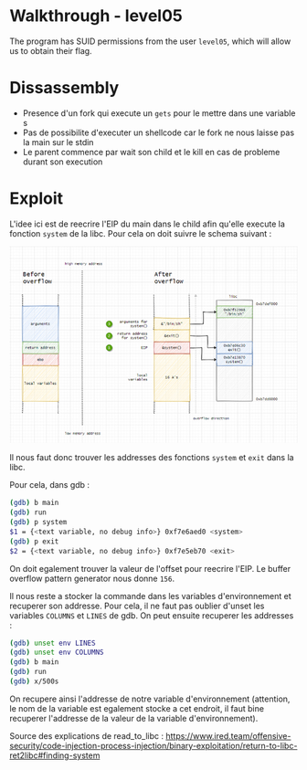 # Walkthrough - level05

The program has SUID permissions from the user `level05`, which will allow us to obtain their flag.

# Dissassembly

- Presence d'un fork qui execute un `gets` pour le mettre dans une variable s
- Pas de possibilite d'executer un shellcode car le fork ne nous laisse pas la main sur le stdin
- Le parent commence par wait son child et le kill en cas de probleme durant son execution

# Exploit

L'idee ici est de reecrire l'EIP du main dans le child afin qu'elle execute la fonction `system` de la libc. Pour cela on doit suivre le schema suivant :

![Read to libc](resources/read_to_libc.png)

Il nous faut donc trouver les addresses des fonctions `system` et `exit` dans la libc.

Pour cela, dans gdb :
```bash
(gdb) b main
(gdb) run
(gdb) p system
$1 = {<text variable, no debug info>} 0xf7e6aed0 <system>
(gdb) p exit
$2 = {<text variable, no debug info>} 0xf7e5eb70 <exit>
```

On doit egalement trouver la valeur de l'offset pour reecrire l'EIP. Le buffer overflow pattern generator nous donne `156`.

Il nous reste a stocker la commande dans les variables d'environnement et recuperer son addresse. Pour cela, il ne faut pas oublier d'unset les variables `COLUMNS` et `LINES` de gdb. On peut ensuite recuperer les addresses :
```bash
(gdb) unset env LINES
(gdb) unset env COLUMNS
(gdb) b main
(gdb) run
(gdb) x/500s
```

On recupere ainsi l'addresse de notre variable d'environnement (attention, le nom de la variable est egalement stocke a cet endroit, il faut bine recuperer l'addresse de la valeur de la variable d'environnement).

Source des explications de read_to_libc : https://www.ired.team/offensive-security/code-injection-process-injection/binary-exploitation/return-to-libc-ret2libc#finding-system